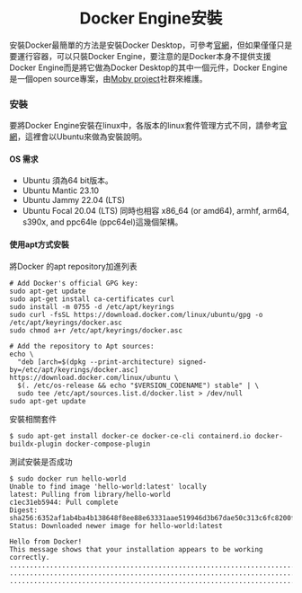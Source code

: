 <h1 align=center>Docker Engine安裝</h1>

安裝Docker最簡單的方法是安裝Docker Desktop，可參考[官網](https://docs.docker.com/engine/install/)，但如果僅僅只是要運行容器，可以只裝Docker Engine，要注意的是Docker本身不提供支援Docker Engine而是將它做為Docker Desktop的其中一個元件，Docker Engine是一個open source專案，由[Moby project](https://mobyproject.org/)社群來維護。


<h3>安裝</h3>

要將Docker Engine安裝在linux中，各版本的linux套件管理方式不同，請參考[官網](https://docs.docker.com/engine/install/)，這裡會以Ubuntu來做為安裝說明。

<h4>OS 需求</h4>

* Ubuntu 須為64 bit版本。
* Ubuntu Mantic 23.10
* Ubuntu Jammy 22.04 (LTS)
* Ubuntu Focal 20.04 (LTS)
同時也相容 x86_64 (or amd64), armhf, arm64, s390x, and ppc64le (ppc64el)這幾個架構。

<h4>使用apt方式安裝</h4>

將Docker 的apt repository加進列表
```shell
# Add Docker's official GPG key:
sudo apt-get update
sudo apt-get install ca-certificates curl
sudo install -m 0755 -d /etc/apt/keyrings
sudo curl -fsSL https://download.docker.com/linux/ubuntu/gpg -o /etc/apt/keyrings/docker.asc
sudo chmod a+r /etc/apt/keyrings/docker.asc

# Add the repository to Apt sources:
echo \
  "deb [arch=$(dpkg --print-architecture) signed-by=/etc/apt/keyrings/docker.asc] https://download.docker.com/linux/ubuntu \
  $(. /etc/os-release && echo "$VERSION_CODENAME") stable" | \
  sudo tee /etc/apt/sources.list.d/docker.list > /dev/null
sudo apt-get update
```

安裝相關套件
```shell
$ sudo apt-get install docker-ce docker-ce-cli containerd.io docker-buildx-plugin docker-compose-plugin
```

測試安裝是否成功
```shell
$ sudo docker run hello-world
Unable to find image 'hello-world:latest' locally
latest: Pulling from library/hello-world
c1ec31eb5944: Pull complete
Digest: sha256:6352af1ab4ba4b138648f8ee88e63331aae519946d3b67dae50c313c6fc8200f
Status: Downloaded newer image for hello-world:latest

Hello from Docker!
This message shows that your installation appears to be working correctly.
..........................................................................
..........................................................................
..........................................................................
```